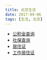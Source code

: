 ```yaml
---
title: 北京生活
date: 2017-09-06
tags: [生活, 北京]
---
```



- [公积金查询](http://www.bjgjj.gov.cn/ywxtgn/201606/t20160623_3924.html)
- [社保查询](http://www.bjrbj.gov.cn/csibiz/indinfo/login.jsp)
- [居住证](https://www.bjjzzpt.com)
- [工作居住证](http://www.bjrbj.gov.cn/bsfw/zxbs/201507/t20150714_51306.html)
